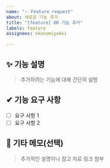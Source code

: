 ```yaml
---
name: "✨ Feature request"
about: 새로운 기능 추가
title: "[feature] OO 기능 추가"
labels: feature
assignees: okonomiyakki

---
```


## ✨ 기능 설명
> 추가하려는 기능에 대해 간단히 설명

## ✔ 기능 요구 사항
- [ ] 요구 사항 1
- [ ] 요구 사항 2

## 💬 기타 메모(선택)
> 추가적인 설명이나 참고 자료 링크 첨부
